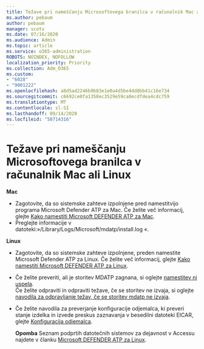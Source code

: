 ```yaml
---
title: Težave pri nameščanju Microsoftovega branilca v računalnik Mac ali Linux
ms.author: pebaum
author: pebaum
manager: scotv
ms.date: 07/16/2020
ms.audience: Admin
ms.topic: article
ms.service: o365-administration
ROBOTS: NOINDEX, NOFOLLOW
localization_priority: Priority
ms.collection: Adm_O365
ms.custom:
- "6028"
- "9001222"
ms.openlocfilehash: a8d5ad2246b9b83e1e0a4d5be4dd8bb41c16e734
ms.sourcegitcommit: c6692ce0fa1358ec3529e59ca0ecdfdea4cdc759
ms.translationtype: MT
ms.contentlocale: sl-SI
ms.lasthandoff: 09/14/2020
ms.locfileid: "50714316"
---
```

# <a name="issues-installing-microsoft-defender-on-mac-or-linux"></a>Težave pri nameščanju Microsoftovega branilca v računalnik Mac ali Linux

**Mac**

- Zagotovite, da so sistemske zahteve izpolnjene pred namestitvijo programa Microsoft Defender ATP za Mac. Če želite več informacij, glejte [Kako namestiti Microsoft DEFENDER ATP za Mac](https://docs.microsoft.com/windows/security/threat-protection/microsoft-defender-atp/microsoft-defender-atp-mac#how-to-install-microsoft-defender-atp-for-mac).  
- Preglejte informacije v datoteki:»/Library/Logs/Microsoft/mdatp/install.log «.

**Linux**

- Zagotovite, da so sistemske zahteve izpolnjene, preden namestite Microsoft Defender ATP za Linux. Če želite več informacij, glejte [Kako namestiti Microsoft DEFENDER ATP za Linux](https://docs.microsoft.com/windows/security/threat-protection/microsoft-defender-atp/microsoft-defender-atp-linux#system-requirements). 
- Če želite preveriti, ali je storitev MDATP zagnana, si oglejte [namestitev ni uspela](https://docs.microsoft.com/windows/security/threat-protection/microsoft-defender-atp/linux-support-install#installation-failed).  
    Če želite odpraviti in odpraviti težave, če se storitev ne izvaja, si oglejte [navodila za odpravljanje težav, če se storitev mdatp ne izvaja](https://docs.microsoft.com/windows/security/threat-protection/microsoft-defender-atp/linux-support-install#steps-to-troubleshoot-if-mdatp-service-isnt-running).
- Če želite navodila za preverjanje konfiguracije odjemalca, ki preveri stanje izdelka in izvede preskus zaznavanja v besedilni datoteki EICAR, glejte [Konfiguracija odjemalca](https://docs.microsoft.com/windows/security/threat-protection/microsoft-defender-atp/linux-install-manually#client-configuration).  

    **Opomba** Seznam podprtih datotečnih sistemov za dejavnost v Accessu najdete v članku [Microsoft DEFENDER ATP za Linux](https://docs.microsoft.com/windows/security/threat-protection/microsoft-defender-atp/microsoft-defender-atp-linux#system-requirements).